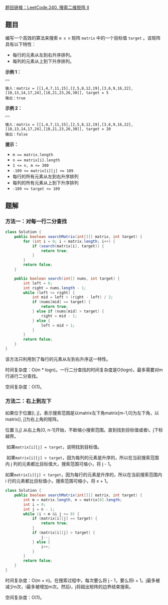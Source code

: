 [题目链接：LeetCode.240. 搜索二维矩阵 II](https://leetcode-cn.com/problems/search-a-2d-matrix-ii/)

## 题目

编写一个高效的算法来搜索 `m x n` 矩阵 `matrix` 中的一个目标值 `target` 。该矩阵具有以下特性：

- 每行的元素从左到右升序排列。
- 每列的元素从上到下升序排列。 

**示例 1：**

<img src="https://assets.leetcode-cn.com/aliyun-lc-upload/uploads/2020/11/25/searchgrid2.jpg" alt="img" style="zoom:33%;" />

```
输入：matrix = [[1,4,7,11,15],[2,5,8,12,19],[3,6,9,16,22],[10,13,14,17,24],[18,21,23,26,30]], target = 5
输出：true
```

**示例 2：**

<img src="https://assets.leetcode-cn.com/aliyun-lc-upload/uploads/2020/11/25/searchgrid.jpg" alt="img" style="zoom:33%;" />

```
输入：matrix = [[1,4,7,11,15],[2,5,8,12,19],[3,6,9,16,22],[10,13,14,17,24],[18,21,23,26,30]], target = 20
输出：false
```

**提示：**

- `m == matrix.length`
- `n == matrix[i].length`
- `1 <= n, m <= 300`
- `-109 <= matrix[i][j] <= 109`
- 每行的所有元素从左到右升序排列
- 每列的所有元素从上到下升序排列
- `-109 <= target <= 109`

## 题解

### 方法一：对每一行二分查找

```java
class Solution {
    public boolean searchMatrix(int[][] matrix, int target) {
        for (int i = 0; i < matrix.length; i++) {
            if (search(matrix[i], target)) {
                return true;
            }
        }
        return false; 
    }

    public boolean search(int[] nums, int target) {
        int left = 0;
        int right = nums.length - 1;
        while (left <= right) {
            int mid = left + (right - left) / 2;
            if (nums[mid] == target) {
                return true;
            } else if (nums[mid] > target) {
                right = mid - 1;
            } else {
                left = mid + 1;
            }
        }
        return false;
    }
}
```

该方法只利用到了每行的元素从左到右升序这一特性。

时间复杂度：O(m * logn)。一行二分查找的时间复杂度是O(logn)，最多需要对m行进行二分查找。

空间复杂度：O(1)。

### 方法二：右上到左下

如果位于位置[i, j]，表示搜索范围是以matrix左下角matrix[m-1,0]为左下角，以matrix[i, j]为右上角的矩阵。

位置 [i,j] 从右上角[0, n-1]开始，不断缩小搜索范围。直到找到目标值或者i，j下标越界。

 如果`matrix[i][j] = target`，说明找到目标值。

 如果`matrix[i][j] > target`，因为每列的元素是升序的，所以在当前搜索范围内 j 列的元素都比目标值大，搜索范围可缩小，将 j - 1。

 如果`matrix[i][j] < target`，因为每行的元素是升序的，所以在当前搜索范围内 i 行的元素都比目标值小，搜索范围可缩小，将 x + 1。

```java
class Solution {
    public boolean searchMatrix(int[][] matrix, int target) {
        int m = matrix.length, n = matrix[0].length;
        int i = 0;
        int j = n - 1;
        while (i < m && j >= 0) {
            if (matrix[i][j] == target) {
                return true;
            }
            if (matrix[i][j] > target) {
                j--;
            } else {
                i++;
            }
        }
        return false;
    }
}
```

时间复杂度：O(m + n)。在搜索过程中，每次要么将 j - 1，要么将i + 1。j最多被减少n次，i最多被增加m次。然后i，j将超出矩阵的边界结束搜索。

空间复杂度：O(1)。